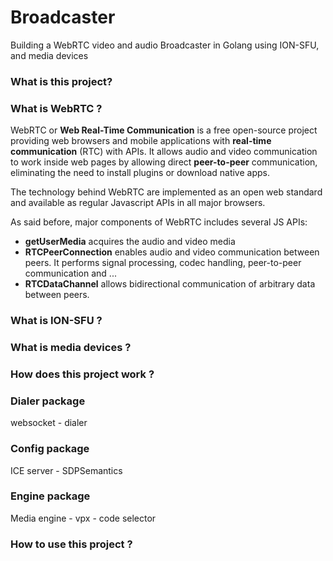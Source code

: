 # Broadcaster
Building a WebRTC video and audio Broadcaster in Golang using ION-SFU, and media devices

### What is this project?

### What is WebRTC ?
WebRTC or **Web Real-Time Communication** is a free open-source project providing 
web browsers and mobile applications with **real-time communication** (RTC) with APIs.
It allows audio and video communication to work inside web pages by allowing direct
**peer-to-peer** communication, eliminating the need to install plugins or download native
apps.

The technology behind WebRTC are implemented as an open web standard and available
as regular Javascript APIs in all major browsers.

As said before, major components of WebRTC includes several JS APIs:
- **getUserMedia** acquires the audio and video media
- **RTCPeerConnection** enables audio and video communication between peers. It performs signal processing, codec handling, peer-to-peer communication and ...
- **RTCDataChannel** allows bidirectional communication of arbitrary data between peers.

### What is ION-SFU ?

### What is media devices ?

### How does this project work ?

### Dialer package
websocket - dialer

### Config package 
ICE server - SDPSemantics

### Engine package
Media engine - vpx - code selector

### How to use this project ?